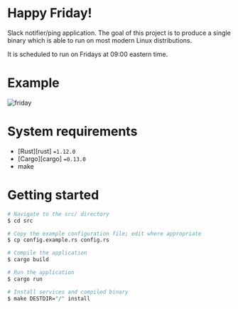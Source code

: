 # Happy Friday!

Slack notifier/ping application. The goal of this project is to produce a single
binary which is able to run on most modern Linux distributions.

It is scheduled to run on Fridays at 09:00 eastern time.

# Example

![friday](https://cloud.githubusercontent.com/assets/3905798/19406168/ecebd63c-924e-11e6-8a48-cc32f998e5a4.png)

# System requirements

 - [Rust][rust] `=1.12.0`
 - [Cargo][cargo] `=0.13.0`
 - make

# Getting started

```bash
# Navigate to the src/ directory
$ cd src

# Copy the example configuration file; edit where appropriate
$ cp config.example.rs config.rs

# Compile the application
$ cargo build

# Run the application
$ cargo run

# Install services and compiled binary
$ make DESTDIR="/" install
```
